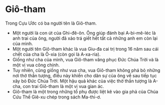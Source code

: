 # Giô-tham

Trong Cựu Ước có ba người tên là Giô-tham.
- Một người là con út của Ghi-đê-ôn. Ông giúp đánh bại A-bi-mê-léc là anh trai của ông, người đã xảo trá giết hết tất cả những anh em còn lại của mình. 
- Một người tên Giô-tham khác là vua Giu-đa cai trị trong 16 năm sau cái chết của cha là Ô-xia (còn gọi là A-xa-ria). 
- Giống như cha của mình, vua Giô-tham vâng phục Đức Chúa Trời và là một vị vua công chính. 
- Tuy nhiên, cũng giống như vua cha, vua Giô-tham không phá bỏ những nơi thờ thần tượng, điều này khiến cho dân sự của ông về sau tiếp tục xây bỏ Đức Chúa Trời. Một hậu quả khác của việc thờ thần tượng là A-cha, con trai Giô-tham là một vị vua gian ác. 
- Giô-tham là một trong những tổ phụ được liệt kê vào gia phả của Chúa Cứu Thế Giê-xu chép trong sách Ma-thi-ơ.

